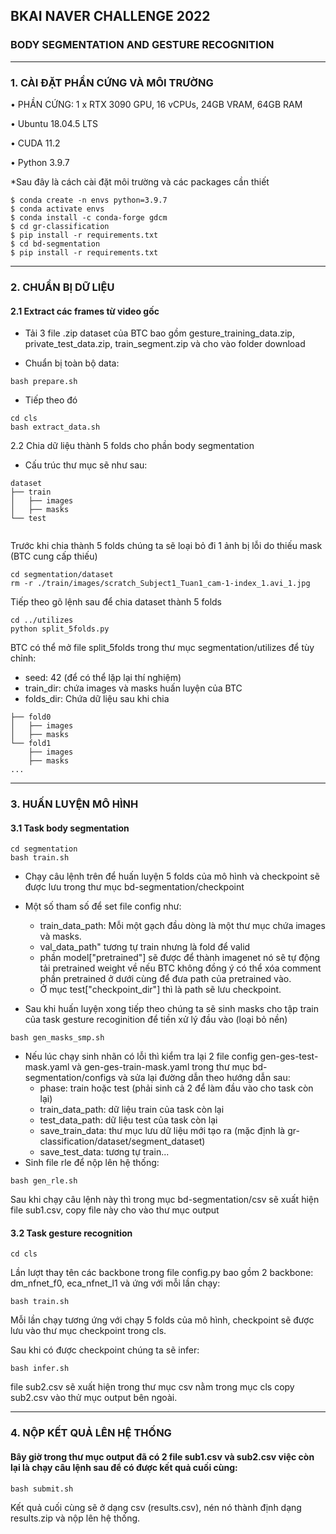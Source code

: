 ## BKAI NAVER CHALLENGE 2022
### BODY SEGMENTATION AND GESTURE RECOGNITION
------------------------------------------
### 1. CÀI ĐẶT PHẦN CỨNG VÀ MÔI TRƯỜNG
• PHẦN CỨNG: 1 x RTX 3090 GPU, 16 vCPUs, 24GB VRAM, 64GB RAM

• Ubuntu 18.04.5 LTS

• CUDA 11.2

• Python 3.9.7

*Sau đây là cách cài đặt môi trường và các packages cần thiết
```
$ conda create -n envs python=3.9.7
$ conda activate envs
$ conda install -c conda-forge gdcm
$ cd gr-classification
$ pip install -r requirements.txt
$ cd bd-segmentation
$ pip install -r requirements.txt 
```
-----------------------------------------------------------------------
### 2. CHUẨN BỊ DỮ LIỆU
#### 2.1 Extract các frames từ video gốc
- Tải 3 file .zip dataset của BTC bao gồm gesture_training_data.zip, private_test_data.zip, train_segment.zip và cho vào folder download

- Chuẩn bị toàn bộ data:
```
bash prepare.sh
```

- Tiếp theo đó
```
cd cls
bash extract_data.sh
```

2.2 Chia dữ liệu thành 5 folds cho phần body segmentation
- Cấu trúc thư mục sẽ như sau:
```
dataset
├── train
│   ├── images
│   ├── masks
└── test
    
```
Trước khi chia thành 5 folds chúng ta sẽ loại bỏ đi 1 ảnh bị lỗi do thiếu mask (BTC cung cấp thiếu)
```
cd segmentation/dataset
rm -r ./train/images/scratch_Subject1_Tuan1_cam-1-index_1.avi_1.jpg
```
Tiếp theo gõ lệnh sau để chia dataset thành 5 folds
```
cd ../utilizes
python split_5folds.py
```
BTC có thể mở file split_5folds trong thư mục segmentation/utilizes để tùy chỉnh:
+ seed: 42 (để có thể lặp lại thí nghiệm)
+ train_dir: chứa images và masks huấn luyện của BTC
+ folds_dir: Chứa dữ liệu sau khi chia

```
├── fold0
│   ├── images
│   ├── masks
└── fold1
    ├── images
    ├── masks
...
```
---------------------------------------
### 3. HUẤN LUYỆN MÔ HÌNH
#### 3.1 Task body segmentation

```
cd segmentation
bash train.sh
```
+ Chạy câu lệnh trên để huấn luyện 5 folds của mô hình và checkpoint sẽ được lưu trong thư mục bd-segmentation/checkpoint
+ Một số tham số để set file config như:
    + train_data_path: Mỗi một gạch đầu dòng là một thư mục chứa images và masks.
    + val_data_path" tương tự train nhưng là fold để valid
    + phần model["pretrained"] sẽ được để thành imagenet nó sẽ tự động tải pretrained weight về nếu BTC không đồng ý có thể xóa comment phần pretrained ở dưới cùng để đưa path của pretrained vào.
    + Ở mục test["checkpoint_dir"] thì là path sẽ lưu checkpoint.

+ Sau khi huấn luyện xong tiếp theo chúng ta sẽ sinh masks cho tập train của task gesture recoginition để tiền xử lý đầu vào (loại bỏ nền)
```
bash gen_masks_smp.sh
```
+ Nếu lúc chạy sinh nhãn có lỗi thì kiểm tra lại 2 file config gen-ges-test-mask.yaml và gen-ges-train-mask.yaml trong thư mục bd-segmentation/configs và sửa lại đường dẫn theo hướng dẫn sau:
    + phase: train hoặc test (phải sinh cả 2 để làm đầu vào cho task còn lại)
    + train_data_path: dữ liệu train của task còn lại
    + test_data_path: dữ liệu test của task còn lại
    + save_train_data: thư mục lưu dữ liệu mới tạo ra (mặc định là gr-classification/dataset/segment_dataset)
    + save_test_data: tương tự train...
+ Sinh file rle để nộp lên hệ thống:
```
bash gen_rle.sh
```
Sau khi chạy câu lệnh này thì trong mục bd-segmentation/csv sẽ xuất hiện file sub1.csv, copy file này cho vào thư mục output
#### 3.2 Task gesture recognition
```
cd cls
```
Lần lượt thay tên các backbone trong file config.py bao gồm 2 backbone: dm_nfnet_f0, eca_nfnet_l1 và ứng với mỗi lần chạy:
```
bash train.sh
```
Mỗi lần chạy tương ứng với chạy 5 folds của mô hình, checkpoint sẽ được lưu vào thư mục checkpoint trong cls.

Sau khi có được checkpoint chúng ta sẽ infer:
```
bash infer.sh
```
file sub2.csv sẽ xuất hiện trong thư mục csv nằm trong mục cls copy sub2.csv vào thử mục output bên ngoài.

-----------------------------------
### 4. NỘP KẾT QUẢ LÊN HỆ THỐNG
#### Bây giờ trong thư mục output đã có 2 file sub1.csv và sub2.csv việc còn lại là chạy câu lệnh sau để có được kết quả cuối cùng:
```
bash submit.sh
```
Kết quả cuối cùng sẽ ở dạng csv (results.csv), nén nó thành định dạng results.zip và nộp lên hệ thống.



